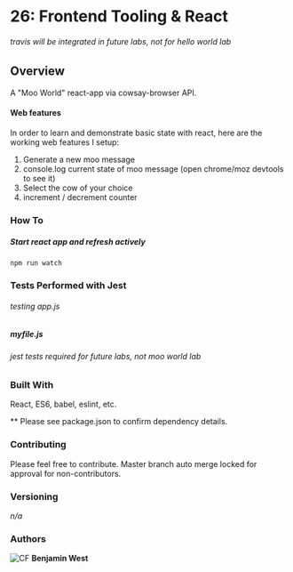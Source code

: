 # 26: Frontend Tooling & React

###### travis will be integrated in future labs, not for hello world lab

## Overview

A "Moo World" react-app via cowsay-browser API.

#### Web features

In order to learn and demonstrate basic state with react, here are the working web features I setup:

1. Generate a new moo message
2. console.log current state of moo message (open chrome/moz devtools to see it)
3. Select the cow of your choice
4. increment / decrement counter

### How To

##### Start react app and refresh actively

```
npm run watch
```

### Tests Performed with Jest

###### testing app.js

##### myfile.js

###### jest tests required for future labs, not moo world lab

### Built With

React, ES6, babel, eslint, etc.

** Please see package.json to confirm dependency details.

### Contributing

Please feel free to contribute. Master branch auto merge locked for approval for non-contributors.

### Versioning

*n/a*

### Authors

![CF](http://i.imgur.com/7v5ASc8.png) **Benjamin West** 
